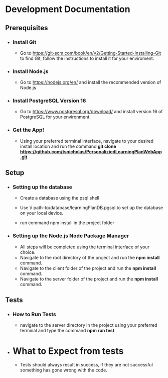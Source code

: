 # Development Documentation

## Prerequisites

- ### Install Git

  - Go to <https://git-scm.com/book/en/v2/Getting-Started-Installing-Git> to find Git, follow the instructions to install it for your enviroment.

- ### Install Node.js

  - Go to https://nodejs.org/en/ and install the recommended version of Node.js

- ### Install PostgreSQL Version 16

  - Go to https://www.postgresql.org/download/ and install version 16 of PostgreSQL for your environment.

- ### Get the App!

  - Using your preferred terminal interface, navigate to your desired install location and run the command **git clone https://github.com/tsnicholas/PersonaliziedLearningPlanWebApp.git**

## Setup

- ### Setting up the database

  - Create a database using the psql shell
  - Use \i path-to/database/learningPlanDB.pgsql to set up the database on your local device.
  
  - run command npm install in the project folder

- ### Setting up the Node.js Node Package Manager

  - All steps will be completed using the terminal interface of your choice.
  - Navigate to the root directory of the project and run the **npm install** command.
  - Navigate to the client folder of the project and run the **npm install** command.
  - Navigate to the server folder of the project and run the **npm install** command.

## Tests

- ### How to Run Tests

  - navigate to the server directory in the project using your preferred terminal and type the command **npm run test**

- # What to Expect from tests

  - Tests should always result in success, if they are not successful something has gone wrong with the code.
